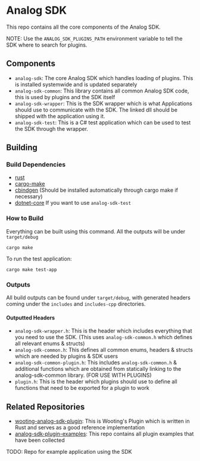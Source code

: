 # Analog SDK

This repo contains all the core components of the Analog SDK.

NOTE: Use the `ANALOG_SDK_PLUGINS_PATH` environment variable to tell the SDK where to search for plugins.

## Components
* `analog-sdk`: The core Analog SDK which handles loading of plugins. This is installed systemwide and is updated separately
* `analog-sdk-common`: This library contains all common Analog SDK code, this is used by plugins and the SDK itself
* `analog-sdk-wrapper`: This is the SDK wrapper which is what Applications should use to communicate with the SDK. The linked dll should be shipped with the application using it.
* `analog-sdk-test`: This is a C# test application which can be used to test the SDK through the wrapper.

## Building 
### Build Dependencies
* [rust]()
* [cargo-make](https://github.com/sagiegurari/cargo-make)
* [cbindgen](https://github.com/eqrion/cbindgen) (Should be installed automatically through cargo make if necessary)
* [dotnet-core]() If you want to use `analog-sdk-test`


### How to Build
Everything can be built using this command. All the outputs will be under `target/debug`
```
cargo make
```

To run the test application:
```
cargo make test-app
```

### Outputs
All build outputs can be found under `target/debug`, with generated headers coming under the `includes` and `includes-cpp` directories.

#### Outputted Headers
* `analog-sdk-wrapper.h`: This is the header which includes everything that you need to use the SDK. (This uses `analog-sdk-common.h` which defines all relevant enums & structs)
* `analog-sdk-common.h`: This defines all common enums, headers & structs which are needed by plugins & SDK users
* `analog-sdk-common-plugin.h`: This includes `analog-sdk-common.h` & additional functions which are obtained from statically linking to the analog-sdk-common library. (FOR USE WITH PLUGINS)
* `plugin.h`: This is the header which plugins should use to define all functions that need to be exported for a plugin to work

## Related Repositories

* [wooting-analog-sdk-plugin](https://github.com/simon-wh/wooting-analog-sdk-plugin): This is Wooting's Plugin which is written in Rust and serves as a good reference implementation
* [analog-sdk-plugin-examples](https://github.com/simon-wh/analog-sdk-plugin-examples): This repo contains all plugin examples that have been collected

TODO: Repo for example application using the SDK